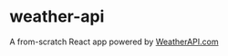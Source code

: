 # weather-api
A from-scratch React app powered by <a href="https://www.weatherapi.com/" title="Weather API">WeatherAPI.com</a>
